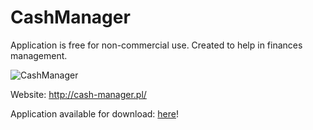 # CashManager

Application is free for non-commercial use. 
Created to help in finances management.

![CashManager](http://cash-manager.pl/data/uploads/images/screenshots/2019-02-03_19h05_50.jpg)

Website: http://cash-manager.pl/

Application available for download: [here](http://cash-manager.pl/index.php?id=download&setlang=en)!
